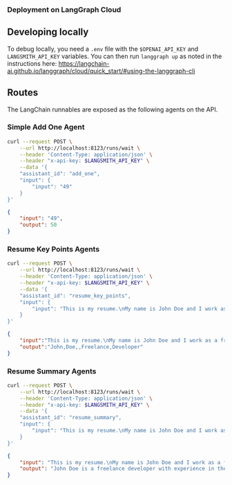 ### Deployment on LangGraph Cloud

## Developing locally

To debug locally, you need a `.env` file with the `$OPENAI_API_KEY` and `LANGSMITH_API_KEY` variables. You can then run `langgraph up` as noted in the instructions here: https://langchain-ai.github.io/langgraph/cloud/quick_start/#using-the-langgraph-cli

## Routes

The LangChain runnables are exposed as the following agents on the API.

### Simple Add One Agent

```bash
curl --request POST \
    --url http://localhost:8123/runs/wait \
    --header 'Content-Type: application/json' \
    --header "x-api-key: $LANGSMITH_API_KEY" \
    --data '{
    "assistant_id": "add_one",
    "input": {
        "input": "49"
    }
}'
````

```json
{
    "input": "49",
    "output": 50
}
```

### Resume Key Points Agents

```bash
curl --request POST \
    --url http://localhost:8123/runs/wait \
    --header 'Content-Type: application/json' \
    --header "x-api-key: $LANGSMITH_API_KEY" \
    --data '{
    "assistant_id": "resume_key_points",
    "input": {
        "input": "This is my resume.\nMy name is John Doe and I work as a freelance developer."
    }
}'
```

```json
{
    "input":"This is my resume.\nMy name is John Doe and I work as a freelance developer.",
    "output":"John,Doe,,Freelance,Developer"
}
```

### Resume Summary Agents

```bash
curl --request POST \
    --url http://localhost:8123/runs/wait \
    --header 'Content-Type: application/json' \
    --header "x-api-key: $LANGSMITH_API_KEY" \
    --data '{
    "assistant_id": "resume_summary",
    "input": {
        "input": "This is my resume.\nMy name is John Doe and I work as a freelance developer."
    }
}'
```

```json
{
    "input": "This is my resume.\nMy name is John Doe and I work as a freelance developer.",
    "output": "John Doe is a freelance developer with experience in the tech industry. His resume highlights his role as an independent professional, showcasing his ability to manage and execute development projects on his own."
}
```
